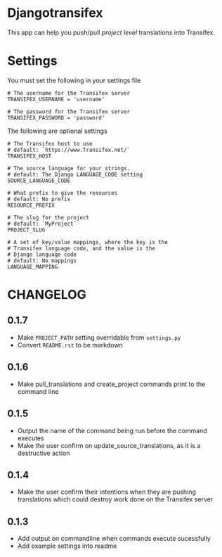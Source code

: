 Djangotransifex
===============

This app can help you push/pull *project level* translations into Transifex.

Settings
========
You must set the following in your settings file

    # The username for the Transifex server
    TRANSIFEX_USERNAME = 'username'
    
    # The password for the Transifex server
    TRANSIFEX_PASSWORD = 'password'


The following are optional settings


    # The Transifex host to use
    # default: `https://www.Transifex.net/`
    TRANSIFEX_HOST
    
    # The source language for your strings.
    # default: The Django LANGUAGE_CODE setting
    SOURCE_LANGUAGE_CODE
    
    # What prefix to give the resources
    # default: No prefix
    RESOURCE_PREFIX
    
    # The slug for the project
    # default: `MyProject`
    PROJECT_SLUG
    
    # A set of key/value mappings, where the key is the
    # Transifex language code, and the value is the
    # Django language code
    # default: No mappings
    LANGUAGE_MAPPING


CHANGELOG
=========

0.1.7
-----
* Make `PROJECT_PATH` setting overridable from `settings.py`
* Convert `README.rst` to be markdown

0.1.6
-----
* Make pull_translations and create_project commands print to the command line

0.1.5
-----
* Output the name of the command being run before the command executes
* Make the user confirm on update_source_translations, as it is a destructive action

0.1.4
-----
* Make the user confirm their intentions when they are pushing translations which could destroy work done
  on the Transifex server

0.1.3
-----
* Add output on commandline when commands execute sucessfully
* Add example settings into readme


